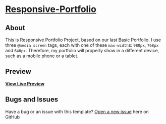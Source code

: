 # [Responsive-Portfolio](https://supercarboy88.github.io/Responsive-Portfolio/)


## About

This is Responsive Portfolio Project, based on our last Basic Portfolio.
I use three `@media screen` tags, each with one of these `max-width`s: `980px`, `768px` and `640px`. Therefore, my portfolio will properly show in a different device, such as a mobile phone or a tablet.

## Preview

**[View Live Preview](https://supercarboy88.github.io/Bootstrap-Portfolio/)**

## Bugs and Issues

Have a bug or an issue with this template? [Open a new issue](https://github.com/supercarboy88/Bootstrap-Portfolio/issues) here on GitHub